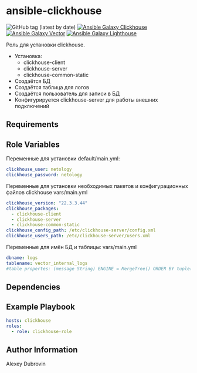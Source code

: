 ansible-clickhouse
=========
![GitHub tag (latest by date)](https://img.shields.io/badge/tag-1.0.0-blue)
[![Ansible Galaxy Clickhouse](https://img.shields.io/badge/role-AlexeyD3.clickhouse-blue.svg)](https://galaxy.ansible.com/alexeyd3/clickhouse/)
[![Ansible Galaxy Vector](https://img.shields.io/badge/role-AlexeyD3.vector-yellow.svg)](https://galaxy.ansible.com/alexeyd3/vector/)
[![Ansible Galaxy Lighthouse](https://img.shields.io/badge/role-AlexeyD3.lighthouse-yellow.svg)](https://galaxy.ansible.com/alexeyd3/lighthouse/)

Роль для установки clickhouse.
- Установка:
  - clickhouse-client
  - clickhouse-server
  - clickhouse-common-static
- Создаётся БД
- Создаётся таблица для логов
- Создаётся пользователь для записи в БД
- Конфигурируется clickhouse-server для работы внешних подключений

Requirements
------------

Role Variables
--------------
Переменные для установки
default/main.yml:
```yaml
clickhouse_user: netology
clickhouse_password: netology
```

Переменные для установки необходимых пакетов и конфигурационных файлов clickhouse
vars/main.yml
```yaml
clickhouse_version: "22.3.3.44"
clickhouse_packages:
  - clickhouse-client
  - clickhouse-server
  - clickhouse-common-static
clickhouse_config_path: /etc/clickhouse-server/config.xml
clickhouse_users_path: /etc/clickhouse-server/users.xml
```

Переменные для имён БД и таблицы:
vars/main.yml
```yaml
dbname: logs
tablename: vector_internal_logs
#table propertes: (message String) ENGINE = MergeTree() ORDER BY tuple()
```

Dependencies
------------


Example Playbook
----------------
```yaml
hosts: clickhouse
roles:
  - role: clickhouse-role
```

Author Information
------------------
Alexey Dubrovin
